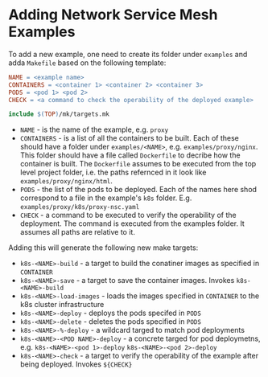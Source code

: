 # Adding Network Service Mesh Examples

To add a new example, one need to create its folder under `examples` and adda `Makefile` based on the following template:

```Makefile
NAME = <example name>
CONTAINERS = <container 1> <container 2> <container 3>
PODS = <pod 1> <pod 2>
CHECK = <a command to check the operability of the deployed example>

include $(TOP)/mk/targets.mk
```

 * `NAME` - is the name of the example, e.g. `proxy`
 * `CONTAINERS` - is a list of all the containers to be built. Each of these should have a folder under `examples/<NAME>`, e.g. `examples/proxy/nginx`. This folder should have a file called `Dockerfile` to decribe how the container is built. The `Dockerfile` assumes to be executed from the top level project folder, i.e. the paths refernced in it look like `examples/proxy/nginx/html`.
 * `PODS` - the list of the pods to be deployed. Each of the names here shod correspond to a file in the example's `k8s` folder. E.g. `examples/proxy/k8s/proxy-nsc.yaml`
 * `CHECK` - a command to be executed to verify the operability of the deployment. The command is executed from the examples folder. It assumes all paths are relative to it.

 Adding this will generate the following new make targets:

  * `k8s-<NAME>-build` - a target to build the conatiner images as specified in `CONTAINER`
  * `k8s-<NAME>-save` - a target to save the container images. Invokes `k8s-<NAME>-build`
  * `k8s-<NAME>-load-images` - loads the images specified in `CONTAINER` to the k8s cluster infrastructure
  * `k8s-<NAME>-deploy` - deploys the pods specifed in `PODS`
  * `k8s-<NAME>-delete` - deletes the pods specified in `PODS`
  * `k8s-<NAME>-%-deploy` - a wildcard targed to match pod deployments
  * `k8s-<NAME>-<POD NAME>-deploy` - a concrete targed for pod deploymetns, e.g. `k8s-<NAME>-<pod 1>-deploy` `k8s-<NAME>-<pod 2>-deploy`
  * `k8s-<NAME>-check` - a target to verify the operability of the example after being deployed. Invokes `${CHECK}`
